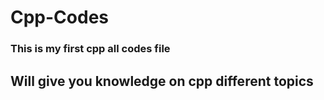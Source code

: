 # Cpp-Codes
### This is my first cpp all codes file
## Will give you knowledge on cpp different topics

